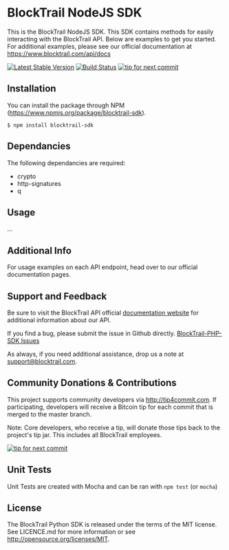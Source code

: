 BlockTrail NodeJS SDK
=====================
This is the BlockTrail NodeJS SDK. This SDK contains methods for easily interacting with the BlockTrail API.
Below are examples to get you started. For additional examples, please see our official documentation
at https://www.blocktrail.com/api/docs

[![Latest Stable Version](https://badge.fury.io/js/blocktrail-sdk.svg)](http://badge.fury.io/js/blocktrail-sdk)
[![Build Status](https://travis-ci.org/blocktrail/blocktrail-sdk-nodejs.png)](https://travis-ci.org/blocktrail/blocktrail-sdk-nodejs)
[![tip for next commit](https://tip4commit.com/projects/1013.svg)](https://tip4commit.com/github/blocktrail/blocktrail-sdk-nodejs)

Installation
------------
You can install the package through NPM (https://www.npmjs.org/package/blocktrail-sdk).
```
$ npm install blocktrail-sdk
```


Dependancies
------------
The following dependancies are required:
 - crypto
 - http-signatures
 - q

Usage
-----
...

Additional Info
---------------
For usage examples on each API endpoint, head over to our official documentation pages.

Support and Feedback
--------------------
Be sure to visit the BlockTrail API official [documentation website](https://www.blocktrail.com/api/docs)
for additional information about our API.

If you find a bug, please submit the issue in Github directly.
[BlockTrail-PHP-SDK Issues](https://github.com/blocktrail/blocktrail-sdk-nodejs/issues)

As always, if you need additional assistance, drop us a note at
[support@blocktrail.com](mailto:support@blocktrail.com).

Community Donations & Contributions
-----------------------------------
This project supports community developers via http://tip4commit.com. If participating, developers will receive a Bitcoin tip for each commit that is merged to the master branch.

Note: Core developers, who receive a tip, will donate those tips back to the project's tip jar. This includes all BlockTrail employees.

[![tip for next commit](https://tip4commit.com/projects/1013.svg)](https://tip4commit.com/github/blocktrail/blocktrail-sdk-nodejs)

Unit Tests
----------
Unit Tests are created with Mocha and can be ran with `npm test` (or `mocha`)

License
-------
The BlockTrail Python SDK is released under the terms of the MIT license. See LICENCE.md for more information or see http://opensource.org/licenses/MIT.
